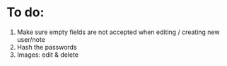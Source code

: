 # To do: 
1. Make sure empty fields are not accepted when editing / creating new user/note
2. Hash the passwords
3. Images: edit & delete
